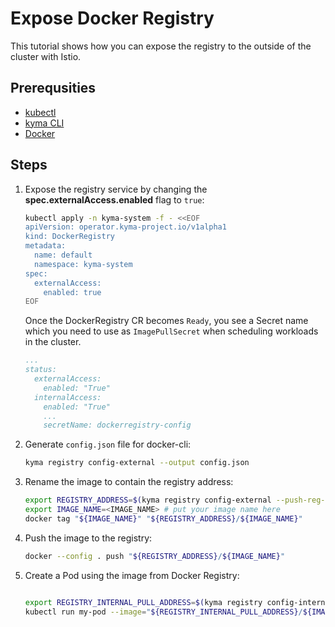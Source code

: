 # Expose Docker Registry

This tutorial shows how you can expose the registry to the outside of the cluster with Istio.

## Prerequsities

* [kubectl](https://kubernetes.io/docs/tasks/tools/)
* [kyma CLI](https://github.com/kyma-project/cli)
* [Docker](https://www.docker.com/)

## Steps

1. Expose the registry service by changing the **spec.externalAccess.enabled** flag to `true`:

    ```bash
    kubectl apply -n kyma-system -f - <<EOF
    apiVersion: operator.kyma-project.io/v1alpha1
    kind: DockerRegistry
    metadata:
      name: default
      namespace: kyma-system
    spec:
      externalAccess:
        enabled: true
    EOF
    ```

   Once the DockerRegistry CR becomes `Ready`, you see a Secret name which you need to use as `ImagePullSecret` when scheduling workloads in the cluster.

    ```yaml
    ...
    status:
      externalAccess:
        enabled: "True"
      internalAccess:
        enabled: "True"
        ...
        secretName: dockerregistry-config
    ```

2. Generate `config.json` file for docker-cli:

    ```bash
    kyma registry config-external --output config.json
    ```

3. Rename the image to contain the registry address:

    ```bash
    export REGISTRY_ADDRESS=$(kyma registry config-external --push-reg-addr)
    export IMAGE_NAME=<IMAGE_NAME> # put your image name here
    docker tag "${IMAGE_NAME}" "${REGISTRY_ADDRESS}/${IMAGE_NAME}"
    ```

4. Push the image to the registry:

    ```bash
    docker --config . push "${REGISTRY_ADDRESS}/${IMAGE_NAME}"
    ```

5. Create a Pod using the image from Docker Registry:

    ```bash

    export REGISTRY_INTERNAL_PULL_ADDRESS=$(kyma registry config-internal --pull-reg-addr)
    kubectl run my-pod --image="${REGISTRY_INTERNAL_PULL_ADDRESS}/${IMAGE_NAME}" --overrides='{ "spec": { "imagePullSecrets": [ { "name": "dockerregistry-config" } ] } }'
    ```
